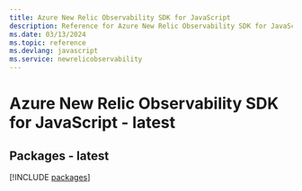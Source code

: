 ```yaml
---
title: Azure New Relic Observability SDK for JavaScript
description: Reference for Azure New Relic Observability SDK for JavaScript
ms.date: 03/13/2024
ms.topic: reference
ms.devlang: javascript
ms.service: newrelicobservability
---
```

# Azure New Relic Observability SDK for JavaScript - latest
## Packages - latest
[!INCLUDE [packages](new-relic-observability-index.md)]
